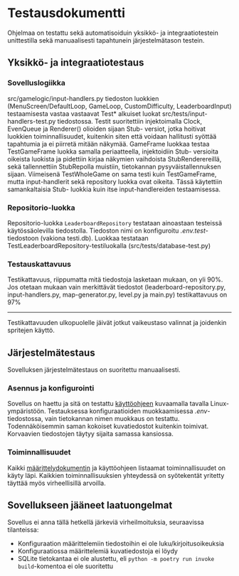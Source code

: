 # Testausdokumentti

Ohjelmaa on testattu sekä automatisoiduin yksikkö- ja integraatiotestein unittestilla sekä manuaalisesti tapahtunein järjestelmätason testein.

## Yksikkö- ja integraatiotestaus

### Sovelluslogiikka

src/gamelogic/input-handlers.py tiedoston luokkien (MenuScreen/DefaultLoop, GameLoop, CustomDifficulty, LeaderboardInput) testaamisesta vastaa vastaavat Test* alkuiset luokat src/tests/input-handlers-test.py tiedostossa. Testit suoritettiin injektoimalla Clock, EvenQueue ja Renderer() olioiden sijaan Stub- versiot, jotka hoitivat luokkien toiminnallisuudet, kuitenkin siten että voidaan hallitusti syöttää tapahtumia ja ei piirretä mitään näkymää. GameFrame luokkaa testaa TestGameFrame luokka samalla periaatteella, injektoidiin Stub- versioita oikeista luokista ja pidettiin kirjaa näkymien vaihdoista StubRenderereillä, sekä tallennettiin StubRepolla muistiin, tietokannan pysyväistallennuksen sijaan. Viimeisenä TestWholeGame on sama testi kuin TestGameFrame, mutta input-handlerit sekä repository luokka ovat oikeita. Tässä käytettiin samankaltaisia Stub- luokkia kuin itse input-handlereiden testaamisessa.

### Repositorio-luokka

Repositorio-luokka `LeaderboardRepository` testataan ainoastaan testeissä käytössäolevilla tiedostolla. Tiedoston nimi on konfiguroitu _.env.test_-tiedostoon (vakiona testi.db). Luokkaa testataan TestLeaderboardRepository-testiluokalla (src/tests/database-test.py)

### Testauskattavuus

Testikattavuus, riippumatta mitä tiedostoja lasketaan mukaan, on yli 90%. Jos otetaan mukaan vain merkittävät tiedostot (leaderboard-repository.py, input-handlers.py, map-generator.py, level.py ja main.py) testikattavuus on 97% 

---

Testikattavuuden ulkopuolelle jäivät jotkut vaikeustaso valinnat ja joidenkin spritejen käyttö.

## Järjestelmätestaus

Sovelluksen järjestelmätestaus on suoritettu manuaalisesti.

### Asennus ja konfigurointi

Sovellus on haettu ja sitä on testattu [käyttöohjeen](./kayttoohje.md) kuvaamalla tavalla Linux-ympäristöön. Testauksessa konfiguraatioiden muokkaamisessa _.env_-tiedostossa, vain tietokannan nimen muokkaus on testattu. Todennäköisemmin saman kokoiset kuvatiedostot kuitenkin toimivat. Korvaavien tiedostojen täytyy sijaita samassa kansiossa. 

### Toiminnallisuudet

Kaikki [määrittelydokumentin](./vaatimusmaarittely.md#pelin-tarjoama-toiminnallisuus) ja käyttöohjeen listaamat toiminnallisuudet on käyty läpi. Kaikkien toiminnallisuuksien yhteydessä on syötekentät yritetty täyttää myös virheellisillä arvoilla.

## Sovellukseen jääneet laatuongelmat

Sovellus ei anna tällä hetkellä järkeviä virheilmoituksia, seuraavissa tilanteissa:

- Konfiguraation määrittelemiin tiedostoihin ei ole luku/kirjoitusoikeuksia
- Konfiguraatiossa määrittelemiä kuvatiedostoja ei löydy
- SQLite tietokantaa ei ole alustettu, eli `python -m poetry run invoke build`-komentoa ei ole suoritettu
